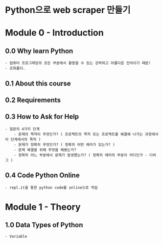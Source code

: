 # Python으로 web scraper 만들기

# Module 0 - Introduction

## 0.0 Why learn Python

    - 컴퓨터 프로그래밍의 모든 부분에서 활용할 수 있는 강력하고 아름다운 언어이기 때문!
    - 조화롭다.

## 0.1 About this course

## 0.2 Requirements

## 0.3 How to Ask for Help

    - 질문의 4가지 단계
        - 문제의 목적이 무엇인가? ( 프로젝트의 목적 또는 프로젝트를 해결해 나가는 과정에서 이 단계에서의 목적 )
        - 문제가 정확히 무엇인가? ( 정확히 어떤 에러가 있는가? )
        - 문제 해결을 위해 무엇을 해봤는가?
        - 정확히 어느 부분에서 문제가 발생했는가? ( 정확히 에러의 부분이 어디인가 - 디버그 )

## 0.4 Code Python Online

    - repl.it을 통한 python code를 online으로 작업

# Module 1 - Theory

## 1.0 Data Types of Python

    - Variable
